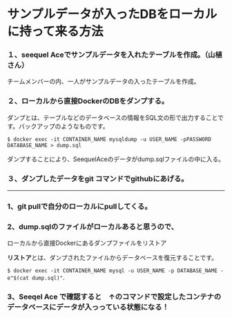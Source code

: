 # サンプルデータが入ったDBをローカルに持って来る方法

### １、seequel Aceでサンプルデータを入れたテーブルを作成。（山植さん）
チームメンバーの内、一人がサンプルデータの入ったテーブルを作成。

### ２、ローカルから直接DockerのDBをダンプする。

ダンプとは、テーブルなどのデータベースの情報をSQL文の形で出力することです。バックアップのようなものです。

`$ docker exec -it CONTAINER_NAME mysqldump -u USER_NAME -pPASSWORD DATABASE_NAME > dump.sql`

ダンプすることにより、SeequelAceのデータがdump.sqlファイルの中に入る。

### ３、ダンプしたデータをgit コマンドでgithubにあげる。  
---
### 1、git pullで自分のローカルにpullしてくる。　  


### 2、dump.sqlのファイルがローカルあると思うので、

ローカルから直接Dockerにあるダンプファイルをリストア

**リストア**とは、ダンプされたファイルからデータベースを復元することです。

`$ docker exec -it CONTAINER_NAME mysql -u USER_NAME -p DATABASE_NAME -e"$(cat dump.sql)"`.

### 3、Seeqel Ace で確認すると　↑のコマンドで設定したコンテナのデータベースにデータが入っっている状態になる！  
